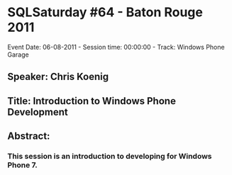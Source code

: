 # SQLSaturday #64 - Baton Rouge 2011
Event Date: 06-08-2011 - Session time: 00:00:00 - Track: Windows Phone Garage
## Speaker: Chris Koenig
## Title: Introduction to Windows Phone Development
## Abstract:
### This session is an introduction to developing for Windows Phone 7.
